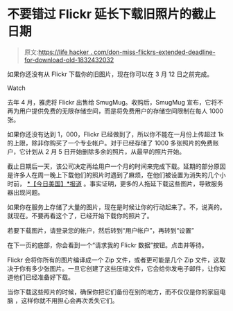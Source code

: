 # 不要错过 Flickr 延长下载旧照片的截止日期

> 原文:[https://life hacker . com/don-miss-flickrs-extended-deadline-for-download-old-1832432032](https://lifehacker.com/dont-miss-flickrs-extended-deadline-for-downloading-old-1832432032)

如果你还没有从 Flickr 下载你的旧图片，现在你可以在 3 月 12 日之前完成。

Watch

去年 4 月，雅虎将 Flickr 出售给 SmugMug。收购后，SmugMug 宣布，它将不再为用户提供免费的无限存储空间，而是将免费用户的存储空间限制在每人 1000 张。

如果你还没有达到 1，000，Flickr 已经做到了，所以你不能在一月份上传超过 1k 的上限，除非你购买了一个专业帐户。对于已经存储了 1000 多张照片的免费账户，它计划从 2 月 5 日开始删除多余的照片，从最早的照片开始。

截止日期后一天，该公司决定再给用户一个月的时间来完成下载。延期的部分原因是许多人在周一晚上下载他们的照片时遇到了麻烦，在他们被设置为消失的几个小时前， [*【今日美国】*报道](https://www.usatoday.com/story/tech/talkingtech/2019/02/06/flickr-extends-photo-delete-deadline-after-uproar-users/2791072002/) 。事实证明，更多的人拖延下载这些图片，导致服务器出现问题。

如果你在服务上存储了大量的图片，现在是时候让你的行动起来了。不，说真的。就现在。不要再看这个了，已经开始下载你的照片了。

若要下载图片，请登录您的帐户，然后转到“用户帐户”，再转到“设置”

在下一页的底部，你会看到一个“请求我的 Flickr 数据”按钮。点击并等待。

Flickr 会将你所有的图片编译成一个 Zip 文件，或者更可能是几个 Zip 文件，这取决于你有多少张图片。一旦它创建了这些压缩文件，它会给你发电子邮件，让你知道他们已经准备好下载。

当你下载这些照片的时候，确保你把它们备份在别的地方，而不仅仅是你的家庭电脑 ，这样你就不用担心会再次丢失它们。